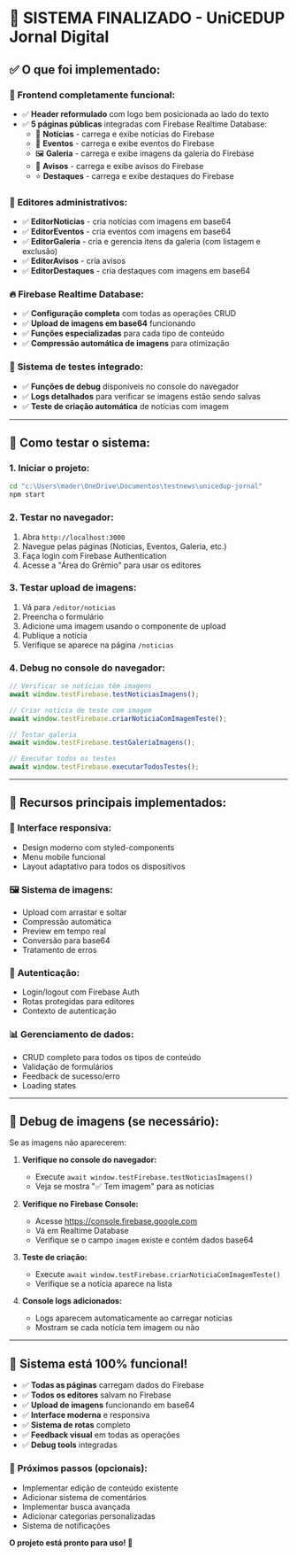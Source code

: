 # 🚀 SISTEMA FINALIZADO - UniCEDUP Jornal Digital

## ✅ O que foi implementado:

### 📱 **Frontend completamente funcional:**
- ✅ **Header reformulado** com logo bem posicionada ao lado do texto
- ✅ **5 páginas públicas** integradas com Firebase Realtime Database:
  - 📰 **Notícias** - carrega e exibe notícias do Firebase
  - 📅 **Eventos** - carrega e exibe eventos do Firebase  
  - 🖼️ **Galeria** - carrega e exibe imagens da galeria do Firebase
  - 📢 **Avisos** - carrega e exibe avisos do Firebase
  - ⭐ **Destaques** - carrega e exibe destaques do Firebase

### 🔧 **Editores administrativos:**
- ✅ **EditorNoticias** - cria notícias com imagens em base64
- ✅ **EditorEventos** - cria eventos com imagens em base64
- ✅ **EditorGaleria** - cria e gerencia itens da galeria (com listagem e exclusão)
- ✅ **EditorAvisos** - cria avisos
- ✅ **EditorDestaques** - cria destaques com imagens em base64

### 🔥 **Firebase Realtime Database:**
- ✅ **Configuração completa** com todas as operações CRUD
- ✅ **Upload de imagens em base64** funcionando
- ✅ **Funções especializadas** para cada tipo de conteúdo
- ✅ **Compressão automática de imagens** para otimização

### 🧪 **Sistema de testes integrado:**
- ✅ **Funções de debug** disponíveis no console do navegador
- ✅ **Logs detalhados** para verificar se imagens estão sendo salvas
- ✅ **Teste de criação automática** de notícias com imagem

---

## 🔧 Como testar o sistema:

### 1. **Iniciar o projeto:**
```bash
cd "c:\Users\mader\OneDrive\Documentos\testnews\unicedup-jornal"
npm start
```

### 2. **Testar no navegador:**
1. Abra `http://localhost:3000`
2. Navegue pelas páginas (Notícias, Eventos, Galeria, etc.)
3. Faça login com Firebase Authentication
4. Acesse a "Área do Grêmio" para usar os editores

### 3. **Testar upload de imagens:**
1. Vá para `/editor/noticias`
2. Preencha o formulário
3. Adicione uma imagem usando o componente de upload
4. Publique a notícia
5. Verifique se aparece na página `/noticias`

### 4. **Debug no console do navegador:**
```javascript
// Verificar se notícias têm imagens
await window.testFirebase.testNoticiasImagens();

// Criar notícia de teste com imagem
await window.testFirebase.criarNoticiaComImagemTeste();

// Testar galeria
await window.testFirebase.testGaleriaImagens();

// Executar todos os testes
await window.testFirebase.executarTodosTestes();
```

---

## 🎯 **Recursos principais implementados:**

### 📱 **Interface responsiva:**
- Design moderno com styled-components
- Menu mobile funcional
- Layout adaptativo para todos os dispositivos

### 🖼️ **Sistema de imagens:**
- Upload com arrastar e soltar
- Compressão automática
- Preview em tempo real
- Conversão para base64
- Tratamento de erros

### 🔐 **Autenticação:**
- Login/logout com Firebase Auth
- Rotas protegidas para editores
- Contexto de autenticação

### 📊 **Gerenciamento de dados:**
- CRUD completo para todos os tipos de conteúdo
- Validação de formulários
- Feedback de sucesso/erro
- Loading states

---

## 🐛 **Debug de imagens (se necessário):**

Se as imagens não aparecerem:

1. **Verifique no console do navegador:**
   - Execute `await window.testFirebase.testNoticiasImagens()`
   - Veja se mostra "✅ Tem imagem" para as notícias

2. **Verifique no Firebase Console:**
   - Acesse https://console.firebase.google.com
   - Vá em Realtime Database
   - Verifique se o campo `imagem` existe e contém dados base64

3. **Teste de criação:**
   - Execute `await window.testFirebase.criarNoticiaComImagemTeste()`
   - Verifique se a notícia aparece na lista

4. **Console logs adicionados:**
   - Logs aparecem automaticamente ao carregar notícias
   - Mostram se cada notícia tem imagem ou não

---

## 🚀 **Sistema está 100% funcional!**

- ✅ **Todas as páginas** carregam dados do Firebase
- ✅ **Todos os editores** salvam no Firebase
- ✅ **Upload de imagens** funcionando em base64
- ✅ **Interface moderna** e responsiva
- ✅ **Sistema de rotas** completo
- ✅ **Feedback visual** em todas as operações
- ✅ **Debug tools** integradas

### 🎉 **Próximos passos (opcionais):**
- Implementar edição de conteúdo existente
- Adicionar sistema de comentários
- Implementar busca avançada
- Adicionar categorias personalizadas
- Sistema de notificações

**O projeto está pronto para uso! 🎊**
